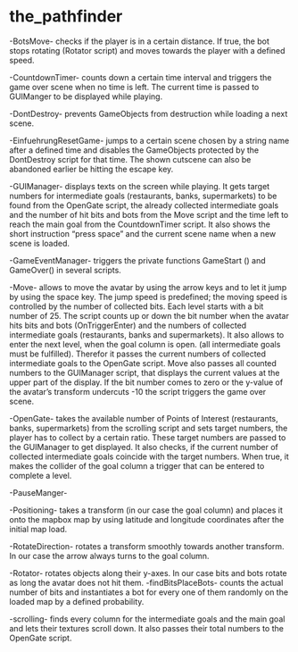 # the_pathfinder

-BotsMove-
checks if the player is in a certain distance. If true, the bot stops rotating (Rotator script) and moves towards the player with a defined speed.

-CountdownTimer-
counts down a certain time interval and triggers the game over scene when no time is left.
The current time is passed to GUIManger to be displayed while playing.

-DontDestroy-
prevents GameObjects from destruction while loading a next scene.

-EinfuehrungResetGame-
jumps to a certain scene chosen by a string name after a defined time and disables the GameObjects protected by the DontDestroy script for that time. The shown cutscene can also be abandoned earlier be hitting the escape key.

-GUIManager-
displays texts on the screen while playing. It gets target numbers for intermediate goals (restaurants, banks, supermarkets) to be found from the OpenGate script, the already collected intermediate goals and the number of hit bits and bots from the Move script and the time left to reach the main goal from the CountdownTimer script. It also shows the short instruction “press space” and the current scene name when a new scene is loaded.

-GameEventManager-
triggers the private functions GameStart () and GameOver() in several scripts.

-Move-
allows to move the avatar by using the arrow keys and to let it jump by using the space key.
The jump speed is predefined; the moving speed is controlled by the number of collected bits.
Each level starts with a bit number of 25.
The script counts up or down the bit number when the avatar hits bits and bots (OnTriggerEnter)
and the numbers of collected intermediate goals (restaurants, banks and supermarkets).
It also allows to enter the next level, when the goal column is open. (all intermediate goals must be fulfilled). Therefor it passes the current numbers of collected intermediate goals to the OpenGate script. Move also passes all counted numbers to the GUIManager script, that displays the current values at the upper part of the display.
If the bit number comes to zero or the y-value of the avatar’s transform undercuts -10 the script triggers the game over scene.

-OpenGate-
takes the available number of Points of Interest (restaurants, banks, supermarkets) from the scrolling script and sets target numbers, the player has to collect by a certain ratio. These target numbers are passed to the GUIManager to get displayed. 
It also checks, if the current number of collected intermediate goals coincide with the target numbers. When true, it makes the collider of the goal column a trigger that can be entered to complete a level.

-PauseManger-

-Positioning-
takes a transform (in our case the goal column) and places it onto the mapbox map by using latitude and longitude coordinates after the initial map load.

-RotateDirection-
rotates a transform smoothly towards another transform. In our case the arrow always turns to the goal column.

-Rotator-
rotates objects along their y-axes. In our case bits and bots rotate as long the avatar does not hit them.
-findBitsPlaceBots-
counts the actual number of bits and instantiates a bot for every one of them randomly on the loaded map by a defined probability. 

-scrolling-
finds every column for the intermediate goals and the main goal and lets their textures scroll down.
It also passes their total numbers to the OpenGate script.


